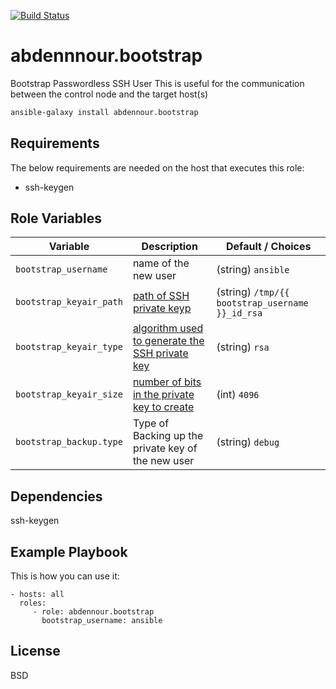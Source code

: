 [![Build Status](https://travis-ci.org/abdennour/ansible-role-bootstrap.svg?branch=master)](https://travis-ci.org/abdennour/ansible-role-bootstrap)

abdennnour.bootstrap
=========

Bootstrap Passwordless SSH User
This is useful for the communication between the control node and the target host(s)

```sh
ansible-galaxy install abdennour.bootstrap
```

Requirements
------------

The below requirements are needed on the host that executes this role:

- ssh-keygen


Role Variables
--------------


| Variable                | Description                                        | Default / Choices                               |
| ----------------------- | -----------------------------------------------    | ----------------------------------------------- |
| `bootstrap_username`    | name of the new user                               | (string) `ansible`                              |
| `bootstrap_keyair_path` | [path of SSH private keyp][1]                      | (string) `/tmp/{{ bootstrap_username }}_id_rsa` |
| `bootstrap_keyair_type` | [algorithm used to generate the SSH private key][2]| (string) `rsa`                                  |
| `bootstrap_keyair_size` | [number of bits in the private key to create][3]   | (int) `4096`                                    |
| `bootstrap_backup.type` | Type of Backing up the private key of the new user | (string) `debug`                                |


Dependencies
------------

ssh-keygen 

Example Playbook
----------------

This is how you can use it:

    - hosts: all
      roles:
         - role: abdennour.bootstrap
           bootstrap_username: ansible
          

License
-------

BSD


[1]: https://docs.ansible.com/ansible/latest/modules/openssh_keypair_module.html#parameter-path
[2]: https://docs.ansible.com/ansible/latest/modules/openssh_keypair_module.html#parameter-type
[3]: https://docs.ansible.com/ansible/latest/modules/openssh_keypair_module.html#parameter-size